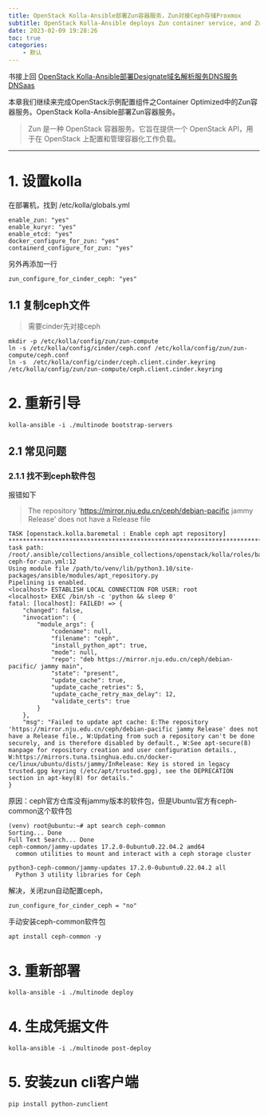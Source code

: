 ```yaml
---
title: OpenStack Kolla-Ansible部署Zun容器服务，Zun对接Ceph存储Proxmox
subtitle: OpenStack Kolla-Ansible deploys Zun container service, and Zun connects to Ceph storage Proxmox
date: 2023-02-09 19:28:26
toc: true
categories: 
    - 默认
---
```


 书接上回 [OpenStack Kolla-Ansible部署Designate域名解析服务DNS服务DNSaas](https://blog.csdn.net/qq_35485875/article/details/128921256)

本章我们继续来完成OpenStack示例配置组件之Container Optimized中的Zun容器服务。OpenStack Kolla-Ansible部署Zun容器服务。

> Zun 是一种 OpenStack 容器服务。它旨在提供一个 OpenStack API，用于在 OpenStack 上配置和管理容器化工作负载。

------

# 1. 设置kolla

在部署机，找到 /etc/kolla/globals.yml 

```
enable_zun: "yes"
enable_kuryr: "yes"
enable_etcd: "yes"
docker_configure_for_zun: "yes"
containerd_configure_for_zun: "yes"
```



另外再添加一行

```
zun_configure_for_cinder_ceph: "yes"
```



## 1.1 复制ceph文件

> 需要cinder先对接ceph

```
mkdir -p /etc/kolla/config/zun/zun-compute
ln -s /etc/kolla/config/cinder/ceph.conf /etc/kolla/config/zun/zun-compute/ceph.conf
ln -s  /etc/kolla/config/cinder/ceph.client.cinder.keyring /etc/kolla/config/zun/zun-compute/ceph.client.cinder.keyring
```





# 2. 重新引导

```
kolla-ansible -i ./multinode bootstrap-servers
```



## 2.1 常见问题 

### 2.1.1 找不到ceph软件包

报错如下

> The repository 'https://mirror.nju.edu.cn/ceph/debian-pacific jammy Release' does not have a Release file

```
TASK [openstack.kolla.baremetal : Enable ceph apt repository] ************************************************************************************************************************************************************************
task path: /root/.ansible/collections/ansible_collections/openstack/kolla/roles/baremetal/tasks/configure-ceph-for-zun.yml:12
Using module file /path/to/venv/lib/python3.10/site-packages/ansible/modules/apt_repository.py
Pipelining is enabled.
<localhost> ESTABLISH LOCAL CONNECTION FOR USER: root
<localhost> EXEC /bin/sh -c 'python && sleep 0'
fatal: [localhost]: FAILED! => {
    "changed": false,
    "invocation": {
        "module_args": {
            "codename": null,
            "filename": "ceph",
            "install_python_apt": true,
            "mode": null,
            "repo": "deb https://mirror.nju.edu.cn/ceph/debian-pacific/ jammy main",
            "state": "present",
            "update_cache": true,
            "update_cache_retries": 5,
            "update_cache_retry_max_delay": 12,
            "validate_certs": true
        }
    },
    "msg": "Failed to update apt cache: E:The repository 'https://mirror.nju.edu.cn/ceph/debian-pacific jammy Release' does not have a Release file., W:Updating from such a repository can't be done securely, and is therefore disabled by default., W:See apt-secure(8) manpage for repository creation and user configuration details., W:https://mirrors.tuna.tsinghua.edu.cn/docker-ce/linux/ubuntu/dists/jammy/InRelease: Key is stored in legacy trusted.gpg keyring (/etc/apt/trusted.gpg), see the DEPRECATION section in apt-key(8) for details."
}
```



原因：ceph官方仓库没有jammy版本的软件包，但是Ubuntu官方有ceph-common这个软件包

```
(venv) root@ubuntu:~# apt search ceph-common
Sorting... Done
Full Text Search... Done
ceph-common/jammy-updates 17.2.0-0ubuntu0.22.04.2 amd64
  common utilities to mount and interact with a ceph storage cluster

python3-ceph-common/jammy-updates 17.2.0-0ubuntu0.22.04.2 all
  Python 3 utility libraries for Ceph
```



解决，关闭zun自动配置ceph，

```
zun_configure_for_cinder_ceph = "no"
```



 手动安装ceph-common软件包

```
apt install ceph-common -y
```



# 3. 重新部署

```
kolla-ansible -i ./multinode deploy
```



# 4. 生成凭据文件

```
kolla-ansible -i ./multinode post-deploy
```



# 5. 安装zun cli客户端

```
pip install python-zunclient
```

